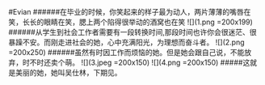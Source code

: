 #Evian
######在毕业的时候，你笑起来的样子最为动人，两片薄薄的嘴唇在笑，长长的眼睛在笑，腮上两个陷得很举动的酒窝也在笑
![](1.png =200x199)
######从学生到社会工作者需要有一段转换时间,那段时间也许你会很迷茫、很暴躁不安。而刚走进社会的她，心中充满阳光，为理想而奋斗者。
![](2.png =200x250)
######虽然有时因工作而烦恼的她。但是她会跟自己说，不能放弃，时不时还卖个萌。
![](3.jpeg =200x150)
![](4.png =200x150)
#####这就是美丽的她，她叫吴仕林，下期见。